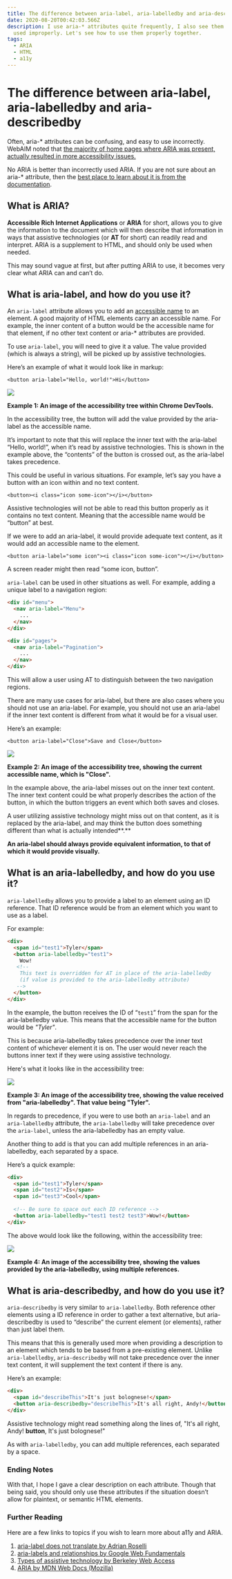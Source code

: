 ```yaml
---
title: The difference between aria-label, aria-labelledby and aria-describedby
date: 2020-08-20T00:42:03.566Z
description: I use aria-* attributes quite frequently, I also see them being
  used improperly. Let's see how to use them properly together.
tags:
  - ARIA
  - HTML
  - a11y
---
```

# The difference between aria-label, aria-labelledby and aria-describedby

Often, aria-* attributes can be confusing, and easy to use incorrectly. WebAIM noted that [the majority of home pages where ARIA was present, actually resulted in more accessibility issues.](https://webaim.org/projects/million/#aria)

No ARIA is better than incorrectly used ARIA. If you are not sure about an aria-* attribute, then the [best place to learn about it is from the documentation](https://www.w3.org/TR/wai-aria-1.1/#state_prop_def).

## What is ARIA?

**Accessible Rich Internet Applications** or **ARIA** for short, allows you to give the information to the document which will then describe that information in ways that assistive technologies (or **AT** for short) can readily read and interpret. ARIA is a supplement to HTML, and should only be used when needed.

This may sound vague at first, but after putting ARIA to use, it becomes very clear what ARIA can and can’t do.

## What is aria-label, and how do you use it?

An `aria-label` attribute allows you to add an [accessible name](https://developer.paciellogroup.com/blog/2017/04/what-is-an-accessible-name/) to an element. A good majority of HTML elements carry an accessible name. For example, the inner content of a button would be the accessible name for that element, if no other text content or aria-* attributes are provided.

To use `aria-label`, you will need to give it a value. The value provided (which is always a string), will be picked up by assistive technologies. 

Here’s an example of what it would look like in markup:

`<button aria-label="Hello, world!">Hi</button>`

![](/img/accessibility_tree_chrome.png)

**Example 1: An image of the accessibility tree within Chrome DevTools.**

In the accessibility tree, the button will add the value provided by the aria-label as the accessible name.

It’s important to note that this will replace the inner text with the aria-label “Hello, world!”, when it’s read by assistive technologies. This is shown in the example above, the “contents” of the button is crossed out, as the aria-label takes precedence. 

This could be useful in various situations. For example, let’s say you have a button with an icon within and no text content.

`<button><i class="icon some-icon"></i></button>`

Assistive technologies will not be able to read this button properly as it contains no text content. Meaning that the accessible name would be “button” at best.

If we were to add an aria-label, it would provide adequate text content, as it would add an accessible name to the element.

`<button aria-label="some icon"><i class="icon some-icon"></i></button>`

A screen reader might then read “some icon, button”. 

`aria-label` can be used in other situations as well. For example, adding a unique label to a navigation region:

```html
<div id="menu">
  <nav aria-label="Menu">
    ...
  </nav>
</div>

<div id="pages">
  <nav aria-label="Pagination">
    ...
  </nav>
</div>
```

This will allow a user using AT to distinguish between the two navigation regions.

There are many use cases for aria-label, but there are also cases where you should not use an aria-label. For example, you should not use an aria-label if the inner text content is different from what it would be for a visual user. 

Here’s an example:

`<button aria-label="Close">Save and Close</button>`

![](/img/accessibility_tree_chrome_2.png)

**Example 2: An image of the accessibility tree, showing the current accessible name, which is "Close".**

In the example above, the aria-label misses out on the inner text content. The inner text content could be what properly describes the action of the button, in which the button triggers an event which both saves and closes. 

A user utilizing assistive technology might miss out on that content, as it is replaced by the aria-label, and may think the button does something different than what is actually intended**.**

**An aria-label should always provide equivalent information, to that of which it would provide visually.**



## What is an aria-labelledby, and how do you use it?

`aria-labelledby` allows you to provide a label to an element using an ID reference. That ID reference would be from an element which you want to use as a label. 

For example:

```html
<div>
  <span id="test1">Tyler</span>
  <button aria-labelledby="test1">
    Wow!
   <!-- 
    This text is overridden for AT in place of the aria-labelledby 
    (if value is provided to the aria-labelledby attribute)
   -->
  </button>
</div>
```

In the example, the button receives the ID of “`test1`” from the span for the aria-labelledby value. This means that the accessible name for the button would be *"Tyler"*. 

This is because aria-labelledby takes precedence over the inner text content of whichever element it is on. The user would never reach the buttons inner text if they were using assistive technology.

Here's what it looks like in the accessibility tree:

![](/img/accessibility_tree_chrome_2.png)

**Example 3: An image of the accessibility tree, showing the value received from "aria-labelledby". That value being "Tyler".**

In regards to precedence, if you were to use both an `aria-label` and an `aria-labelledby` attribute, the `aria-labelledby` will take precedence over the `aria-label`, unless the aria-labelledby has an empty value.

Another thing to add is that you can add multiple references in an aria-labelledby, each separated by a space. 

Here’s a quick example:

```html
<div>
  <span id="test1">Tyler</span>
  <span id="test2">Is</span>
  <span id="test3">Cool</span>
  
  <!-- Be sure to space out each ID reference -->
  <button aria-labelledby="test1 test2 test3">Wow!</button>
</div>
```

The above would look like the following, within the accessibility tree:

![](/img/accessibility_tree_chrome_3.png)

**Example 4: An image of the accessibility tree, showing the values provided by the aria-labelledby, using multiple references.**



## **What is aria-describedby, and how do you use it?**

`aria-describedby` is very similar to `aria-labelledby`. Both reference other elements using a ID reference in order to gather a text alternative, but aria-describedby is used to “describe” the current element (or elements), rather than just label them.

This means that this is generally used more when providing a description to an element which tends to be based from a pre-existing element. Unlike `aria-labelledby`, `aria-describedby` will not take precedence over the inner text content, it will supplement the text content if there is any.

Here’s an example:

```html
<div>
  <span id="describeThis">It's just bolognese!</span>
  <button aria-describedby="describeThis">It's all right, Andy!</button>
</div>
```

Assistive technology might read something along the lines of, "It's all right, Andy! **button**, It's just bolognese!"

As with `aria-labelledby`, you can add multiple references, each separated by a space.



### Ending Notes

With that, I hope I gave a clear description on each attribute. Though that being said, you should only use these attributes if the situation doesn’t allow for plaintext, or semantic HTML elements.



### **Further Reading**

Here are a few links to topics if you wish to learn more about a11y and ARIA.

1. [aria-label does not translate by Adrian Roselli](https://adrianroselli.com/2019/11/aria-label-does-not-translate.html)
2. [aria-labels and relationships by Google Web Fundamentals](<1. https://developers.google.com/web/fundamentals/accessibility/semantics-aria/aria-labels-and-relationships>)
3. [Types of assistive technology by Berkeley Web Access](https://webaccess.berkeley.edu/resources/assistive-technology)
4. [ARIA by MDN Web Docs (Mozilla)](https://developer.mozilla.org/en-US/docs/Web/Accessibility/ARIA)



[](https://webaccess.berkeley.edu/resources/assistive-technology)